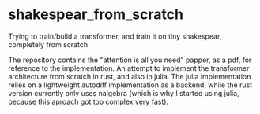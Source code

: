 # shakespear_from_scratch
Trying to train/build a transformer, and train it on tiny shakespear, completely from scratch

The repository contains the "attention is all you need" papper, as a pdf, for reference to the implementation.
An attempt to implement the transformer architecture from scratch in rust, and also in julia.
The julia implementation relies on a lightweight autodiff implementation as a backend, while the rust version currently only uses nalgebra
(which is why I started using julia, because this aproach got too complex very fast).
